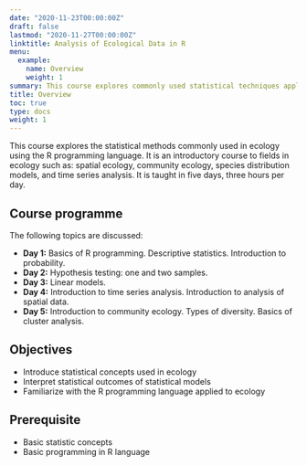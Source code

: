 ```yaml
---
date: "2020-11-23T00:00:00Z"
draft: false
lastmod: "2020-11-27T00:00:00Z"
linktitle: Analysis of Ecological Data in R
menu:
  example:
    name: Overview
    weight: 1
summary: This course explores commonly used statistical techniques applied in ecology. It is organized by Cousteau Consultant Group and offered (in Spanish) periodically. 
title: Overview
toc: true
type: docs
weight: 1
---
```


This course explores the statistical methods commonly used in ecology using the R programming language. It is an introductory course to fields in ecology such as: spatial ecology, community ecology, species distribution models, and time series analysis. It is taught in five days, three hours per day.

## Course programme

The following topics are discussed:

- **Day 1:** Basics of R programming. Descriptive statistics. Introduction to probability.
- **Day 2:** Hypothesis testing: one and two samples.
- **Day 3:** Linear models.
- **Day 4:** Introduction to time series analysis. Introduction to analysis of spatial data.
- **Day 5:** Introduction to community ecology. Types of diversity. Basics of cluster analysis.

## Objectives

- Introduce statistical concepts used in ecology
- Interpret statistical outcomes of statistical models
- Familiarize with the R programming language applied to ecology

## Prerequisite

* Basic statistic concepts
* Basic programming in R language
